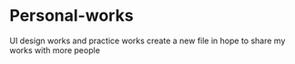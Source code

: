 # Personal-works
UI design works and practice works
create a new file in hope to share my works with more people
